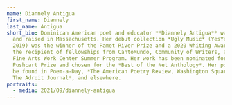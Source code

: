 ```yaml
---
name: Diannely Antigua
first_name: Diannely
last_name: Antigua
short_bio: Dominican American poet and educator **Diannely Antigua** was born
  and raised in Massachusetts. Her debut collection *Ugly Music* (YesYes Books
  2019) was the winner of the Pamet River Prize and a 2020 Whiting Award. She is
  the recipient of fellowships from CantoMundo, Community of Writers, and the
  Fine Arts Work Center Summer Program. Her work has been nominated for the
  Pushcart Prize and chosen for the *Best of the Net Anthology*. Her poems can
  be found in Poem-a-Day, *The American Poetry Review, Washington Square Review,
  The Adroit Journal*, and elsewhere.
portraits:
  - media: 2021/09/diannely-antigua
---
```

